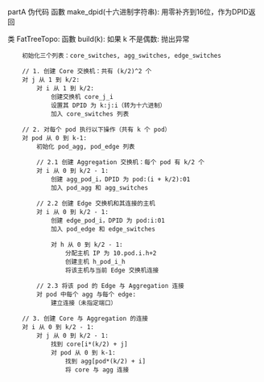 partA 伪代码
函數 make_dpid(十六进制字符串):
    用零补齐到16位，作为DPID返回

类 FatTreeTopo:
    函數 build(k):
        如果 k 不是偶数:
            抛出异常

        初始化三个列表：core_switches, agg_switches, edge_switches

        // 1. 创建 Core 交换机：共有 (k/2)^2 个
        对 j 从 1 到 k/2:
            对 i 从 1 到 k/2:
                创建交换机 core_j_i
                设置其 DPID 为 k:j:i（转为十六进制）
                加入 core_switches 列表

        // 2. 对每个 pod 执行以下操作（共有 k 个 pod）
        对 pod 从 0 到 k-1:
            初始化 pod_agg, pod_edge 列表

            // 2.1 创建 Aggregation 交换机：每个 pod 有 k/2 个
            对 i 从 0 到 k/2 - 1:
                创建 agg_pod_i，DPID 为 pod:(i + k/2):01
                加入 pod_agg 和 agg_switches

            // 2.2 创建 Edge 交换机和其连接的主机
            对 i 从 0 到 k/2 - 1:
                创建 edge_pod_i，DPID 为 pod:i:01
                加入 pod_edge 和 edge_switches

                对 h 从 0 到 k/2 - 1:
                    分配主机 IP 为 10.pod.i.h+2
                    创建主机 h_pod_i_h
                    将该主机与当前 Edge 交换机连接

            // 2.3 将该 pod 的 Edge 与 Aggregation 连接
            对 pod 中每个 agg 与每个 edge:
                建立连接（未指定端口）

        // 3. 创建 Core 与 Aggregation 的连接
        对 i 从 0 到 k/2 - 1:
            对 j 从 0 到 k/2 - 1:
                找到 core[i*(k/2) + j]
                对 pod 从 0 到 k-1:
                    找到 agg[pod*(k/2) + i]
                    将 core 与 agg 连接